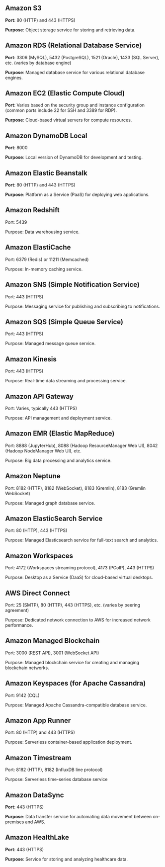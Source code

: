 ## Amazon S3

**Port**: 80 (HTTP) and 443 (HTTPS)

**Purpose**: Object storage service for storing and retrieving data.

## Amazon RDS (Relational Database Service)

**Port**: 3306 (MySQL), 5432 (PostgreSQL), 1521 (Oracle), 1433 (SQL Server), etc. (varies by database engine)

**Purpose**: Managed database service for various relational database engines.

## Amazon EC2 (Elastic Compute Cloud)

**Port**: Varies based on the security group and instance configuration (common ports include 22 for SSH and 3389 for RDP).

**Purpose**: Cloud-based virtual servers for compute resources.

## Amazon DynamoDB Local

**Port**: 8000

**Purpose**: Local version of DynamoDB for development and testing.

## Amazon Elastic Beanstalk

**Port**: 80 (HTTP) and 443 (HTTPS)

**Purpose**: Platform as a Service (PaaS) for deploying web applications.

## Amazon Redshift

Port: 5439

Purpose: Data warehousing service.

## Amazon ElastiCache

Port: 6379 (Redis) or 11211 (Memcached)

Purpose: In-memory caching service.

## Amazon SNS (Simple Notification Service)

Port: 443 (HTTPS)

Purpose: Messaging service for publishing and subscribing to notifications.

## Amazon SQS (Simple Queue Service)

Port: 443 (HTTPS)

Purpose: Managed message queue service.

## Amazon Kinesis

Port: 443 (HTTPS)

Purpose: Real-time data streaming and processing service.

## Amazon API Gateway

Port: Varies, typically 443 (HTTPS)

Purpose: API management and deployment service.

## Amazon EMR (Elastic MapReduce)

Port: 8888 (JupyterHub), 8088 (Hadoop ResourceManager Web UI), 8042 (Hadoop NodeManager Web UI), etc.

Purpose: Big data processing and analytics service.

## Amazon Neptune

Port: 8182 (HTTP), 8182 (WebSocket), 8183 (Gremlin), 8183 (Gremlin WebSocket)

Purpose: Managed graph database service.

## Amazon ElasticSearch Service

Port: 80 (HTTP), 443 (HTTPS)

Purpose: Managed Elasticsearch service for full-text search and analytics.

## Amazon Workspaces

Port: 4172 (Workspaces streaming protocol), 4173 (PCoIP), 443 (HTTPS)

Purpose: Desktop as a Service (DaaS) for cloud-based virtual desktops.

## AWS Direct Connect

Port: 25 (SMTP), 80 (HTTP), 443 (HTTPS), etc. (varies by peering agreement)

Purpose: Dedicated network connection to AWS for increased network performance.

## Amazon Managed Blockchain

Port: 3000 (REST API), 3001 (WebSocket API)

Purpose: Managed blockchain service for creating and managing blockchain networks.

## Amazon Keyspaces (for Apache Cassandra)

Port: 9142 (CQL)

Purpose: Managed Apache Cassandra-compatible database service.

## Amazon App Runner

Port: 80 (HTTP) and 443 (HTTPS)

Purpose: Serverless container-based application deployment.

## Amazon Timestream

Port: 8182 (HTTP), 8182 (InfluxDB line protocol)

Purpose: Serverless time-series database service

## Amazon DataSync

**Port**: 443 (HTTPS)

**Purpose**: Data transfer service for automating data movement between on-premises and AWS.

## Amazon HealthLake

**Port**: 443 (HTTPS)

**Purpose**: Service for storing and analyzing healthcare data.
